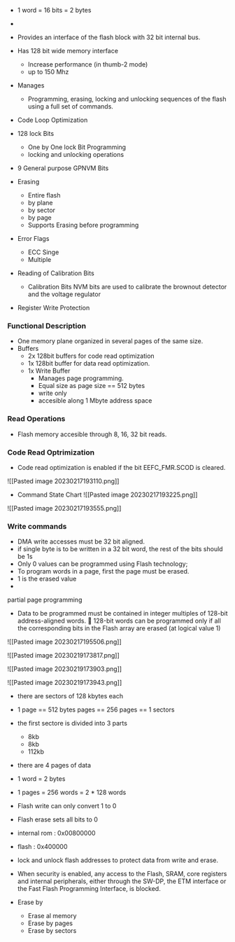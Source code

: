 - 1 word = 16 bits = 2 bytes
- 

- Provides an interface of the flash block with 32 bit internal bus.
- Has 128 bit wide memory interface
	- Increase performance (in thumb-2 mode) 
	- up to 150 Mhz
- Manages
	- Programming, erasing, locking and unlocking sequences of the flash using a full set of commands.
- Code Loop Optimization
- 128 lock Bits 
	- One by One lock Bit Programming 
	 - locking and unlocking operations 
- 9 General purpose GPNVM Bits 
- Erasing
	- Entire flash
	- by plane
	- by sector
	- by page
	- Supports Erasing before programming
 - Error Flags
	 - ECC Singe
	 - Multiple 
 - Reading of Calibration Bits 
	- Calibration Bits NVM bits are used to calibrate the brownout detector and the voltage regulator
 - Register Write Protection 

### Functional Description
- One memory plane organized in several pages of the same size.
- Buffers
	- 2x   128bit buffers for code read optimization 
	- 1x    128bit buffer for data read optimization.
	- 1x     Write Buffer 
		- Manages page programming.
		- Equal size as page size  == 512 bytes
		- write only 
		- accesible along 1 Mbyte address space 
### Read Operations 
- Flash memory accesible through 8, 16, 32 bit reads.

### Code Read Optrimization
- Code read optimization is enabled if the bit EEFC_FMR.SCOD is cleared.

![[Pasted image 20230217193110.png]]

- Command State Chart 
![[Pasted image 20230217193225.png]]

![[Pasted image 20230217193555.png]]

### Write commands 
- DMA write accesses must be 32 bit aligned. 
- if single byte is to be written in a 32 bit word, the rest of the bits should be 1s
- Only 0 values can be programmed using Flash technology;
- To program words in a page, first the page must be erased.
- 1 is the erased value
- 

partial page programming
- Data to be programmed must be contained in integer multiples of 128-bit address-aligned words.  128-bit words can be programmed only if all the corresponding bits in the Flash array are erased (at logical value 1)

![[Pasted image 20230217195506.png]]

![[Pasted image 20230219173817.png]]

![[Pasted image 20230219173903.png]]

![[Pasted image 20230219173943.png]]


- there are sectors of 128 kbytes each
- 1 page == 512 bytes pages == 256 pages == 1 sectors 

- the first sectore is divided into 3 parts
  - 8kb
  - 8kb
  - 112kb
- there are 4 pages of data 
- 1 word = 2 bytes 
- 1 pages = 256 words = 2 * 128 words
- Flash write can only convert 1 to 0
- Flash erase sets all bits to 0

- internal rom : 0x00800000
- flash : 0x400000

- lock and unlock flash addresses to protect data from write and erase.

- When security is enabled, any access to the Flash,
SRAM, core registers and internal peripherals, either through the SW-DP, the ETM interface or the Fast Flash
Programming Interface, is blocked.


- Erase by 
  - Erase al memory
  - Erase by pages 
  - Erase by sectors